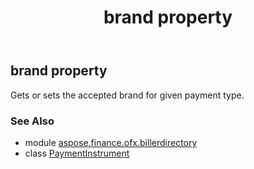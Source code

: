 ﻿---
title: brand property
second_title: Aspose.Finance for Python via .NET API References
description: 
type: docs
weight: 30
url: /python-net/aspose.finance.ofx.billerdirectory/paymentinstrument/brand/
is_root: false
---

## brand property


Gets or sets the accepted brand for given payment type.

### See Also
* module [aspose.finance.ofx.billerdirectory](../../)
* class [PaymentInstrument](/finance/python-net/aspose.finance.ofx.billerdirectory/paymentinstrument)
